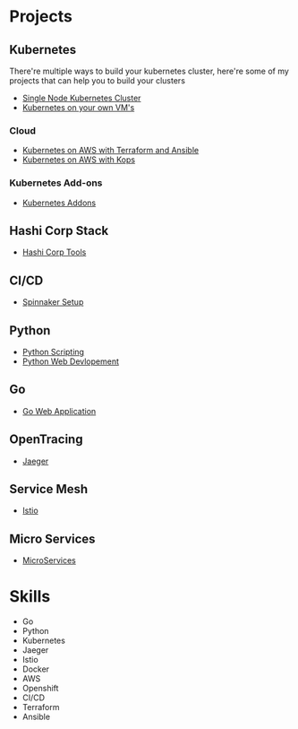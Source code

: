 # Projects

## Kubernetes
There're multiple ways to build your kubernetes cluster, here're some of my projects that can help you to build your clusters

- [Single Node Kubernetes Cluster](https://github.com/angudadevops/singlenode_kubernetes)
- [Kubernetes on your own VM's](https://github.com/angudadevops/kubernetes_baremetal)

### Cloud
- [Kubernetes on AWS with Terraform and Ansible](https://github.com/angudadevops/k8s_aws)
- [Kubernetes on AWS with Kops](https://github.com/angudadevops/k8kops_aws)

### Kubernetes Add-ons
- [Kubernetes Addons](https://github.com/angudadevops/k8s_addons)

## Hashi Corp Stack

- [Hashi Corp Tools](https://github.com/angudadevops/hashi-stack)

## CI/CD

- [Spinnaker Setup](https://github.com/angudadevops/spinnaker)

## Python
- [Python Scripting](https://github.com/angudadevops/Python-Scripting)
- [Python Web Devlopement](https://github.com/angudadevops/Python-Developement)

## Go
- [Go Web Application](https://github.com/angudadevops/golang_webapp)

## OpenTracing
- [Jaeger](https://github.com/angudadevops/jaeger-k8s)

## Service Mesh 
- [Istio](https://github.com/angudadevops/istio-k8s)

## Micro Services
- [MicroServices](https://github.com/angudadevops/micro-services)

# Skills
- Go
- Python
- Kubernetes
- Jaeger
- Istio
- Docker
- AWS
- Openshift
- CI/CD
- Terraform
- Ansible

